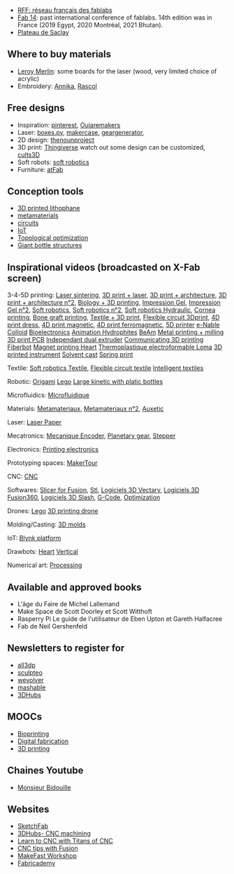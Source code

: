 * [RFF: réseau français des fablabs](http://www.fablab.fr/)
* [Fab 14](http://fab14.org): past international conference of fablabs. 14th edition was in France (2019 Egypt, 2020 Montréal, 2021 Bhutan). 
* [Plateau de Saclay](https://www.pluginlabs-universiteparissaclay.fr/fr/results/keywords/FabLab)

## Where to buy materials
* [Leroy Merlin](http://leroymerlin.fr): some boards for the laser (wood, very limited choice of acrylic)
* Embroidery: [Annika](https://www.annika.fr/), [Rascol](http://rascol.com/)

## Free designs
* Inspiration: [pinterest](https://www.pinterest.fr/), [Ouiaremakers](https://ouiaremakers.com/)
* Laser: [boxes.py](https://www.festi.info/boxes.py/), [makercase](http://www.makercase.com/), [geargenerator](http://www.geargenerator.com), 
* 2D design: [thenounproject](https://thenounproject.com/)
* 3D print: [Thingiverse](https://www.thingiverse.com/) watch out some design can be customized, [cults3D](https://cults3d.com/fr)
* Soft robots: [soft robotics](https://softroboticstoolkit.com/)
* Furniture: [atFab](http://atfab.co/)

## Conception tools
* [3D printed lithophane](http://3dp.rocks/lithophane/)
* [metamaterials](http://johannes.frohnhofen.com/metamaterial-mechanisms/)
* [circuits](https://www.circuito.io/)
* [IoT](https://www.blynk.cc/)
* [Topological optimization](http://www.topopt.mek.dtu.dk/apps-and-software)
* [Giant bottle structures](https://hpi.de/baudisch/projects/trussfab.html)

## Inspirational videos (broadcasted on X-Fab screen)

3-4-5D printing:
[Laser sintering](https://www.youtube.com/watch?v=rEfdO4p4SFc),
[3D print + laser](https://www.youtube.com/watch?v=SEaht2tQ8P8&t=2s),
[3D print + architecture](https://www.youtube.com/watch?v=PXImY6z1cKY),
[3D print + architecture n°2](https://www.youtube.com/watch?v=4VUoG67cRt8),
[Biology + 3D printing](https://www.youtube.com/watch?v=MfoSq_-v0k4),
[Impression Gel](https://www.youtube.com/watch?time_continue=46&v=BhsRnLf9iNU),
[Impression Gel n°2](https://www.youtube.com/watch?v=Bcfwb4eukKE),
[Soft robotics](https://www.youtube.com/watch?v=DfHehxz_-Hc),
[Soft robotics n°2](https://www.youtube.com/watch?v=Ex5g9Suyt_k),
[Soft robotics Hydraulic](https://www.youtube.com/watch?v=Ij_Od6cM0so),
[Cornea printing](https://www.youtube.com/watch?v=7xoRe2OFNnI),
[Bone graft printing](https://www.youtube.com/watch?v=6PS2CgmByNs),
[Textile + 3D print](https://www.youtube.com/watch?v=gPFXciGoarI),
[Flexible circuit 3Dprint](https://www.youtube.com/watch?v=oShku31xpWk&t=77s),
[4D print dress](https://www.youtube.com/watch?v=wdRswasftfI),
[4D print magnetic](https://www.youtube.com/watch?v=MUt1YKtn6kM),
[4D print ferromagnetic](https://www.facebook.com/nature/videos/10155899514573167/),
[5D printer](https://www.youtube.com/watch?v=5z2dk0H5mZU&t=38s)
[e-Nable](https://www.youtube.com/watch?v=Cl8ijPGEKO8)
[Colloid](https://www.youtube.com/watch?v=HDazwyV2zPg&feature=youtu.be)
[Bioelectronics](https://www.youtube.com/watch?v=U2_zhpXZkS0&feature=youtu.be)
[Animation Hydrophites](https://www.youtube.com/watch?v=e008jxkAQ-4)
[BeAm](https://www.youtube.com/watch?v=Pjqysyy1ySs)
[Metal printing + milling](https://www.youtube.com/watch?v=ALYMW7HrUtA)
[3D print PCB](https://www.youtube.com/watch?time_continue=59&v=PeW1nURJ5ww)
[Independant dual extruder](https://youtu.be/Uo9wGzFq-uI)
[Communicating 3D printing](https://youtu.be/I0xJk6xjfd8)
[Fiberbot](https://www.youtube.com/watch?v=5Tubow3M-jM)
[Magnet printing Heart](https://www.youtube.com/watch?v=Fy_xBKXITI4)
[Thermoplastique electroformable Loma](https://www.youtube.com/watch?v=cApimMVc2BY)
[3D printed instrument](https://www.youtube.com/watch?time_continue=63&v=xcLR6xwYpkA)
[Solvent cast](https://www.youtube.com/watch?time_continue=39&v=z036i7xZPcg)
[Spring print](https://www.youtube.com/watch?time_continue=55&v=kWE8AzJY8qc)

Textile:
[Soft robotics Textile](https://www.youtube.com/watch?v=eIvNHl48qLA),
[Flexible circuit textile](https://www.youtube.com/watch?v=oShku31xpWk)
[Intelligent textiles](https://www.youtube.com/watch?v=3FctBCRhZQw)

Robotic:
[Origami](https://www.youtube.com/watch?v=ZVYz7g-qLjs)
[Lego](https://www.youtube.com/watch?v=z7-4g-XWHM4)
[Large kinetic with platic bottles](https://www.youtube.com/watch?time_continue=207&v=uqOLVrR7FTo)

Microfluidics:
[Microfluidique](https://www.youtube.com/watch?v=yiNS25kxQIE)

Materials:
[Metamateriaux](https://www.youtube.com/watch?v=lsTiWYSfPck),
[Metamateriaux n°2](https://www.youtube.com/watch?v=5wpRszZZhYQ),
[Auxetic](https://www.youtube.com/watch?v=ekJrBgti7zw)

Laser:
[Laser Paper](https://www.youtube.com/watch?v=ECL1kO6Cs2o)

Mecatronics:
[Mecanique Encoder](https://www.youtube.com/watch?v=CHE1imH9tdg),
[Planetary gear](https://www.youtube.com/watch?v=6X7TfOdVzpk&t=477s),
[Stepper](https://www.youtube.com/watch?v=eyqwLiowZiU)

Electronics:
[Printing electronics](https://www.youtube.com/watch?v=2qg5BXH1mPs&t=127s)

Prototyping spaces:
[MakerTour](https://www.youtube.com/watch?v=qO07sLk-en4)

CNC:
[CNC](https://www.youtube.com/watch?v=Xo0CiJjTGJE&t=36s)

Softwares:
[Slicer for Fusion](https://www.youtube.com/watch?v=jIlvMttdtbw),
[Stl](https://www.youtube.com/watch?v=1IIYZloCPSA),
[Logiciels 3D Vectary](https://www.youtube.com/watch?v=pdpk9PToZ-U),
[Logiciels 3D Fusion360](https://www.youtube.com/watch?v=beebJ6fgVPo), 
[Logiciels 3D Slash](https://www.youtube.com/watch?v=7DUVoW7siYg),
[G-Code](https://www.youtube.com/watch?v=r5bimWKeMbY&t=21s),
[Optimization](https://www.youtube.com/watch?v=Yl2yluS7-_c)

Drones:
[Lego](https://youtu.be/_fZRF9fvoOk)
[3D printing drone](https://video.dailymail.co.uk/video/1418450360/2014/05/1418450360_3547102603001_Prinitng-helicopter.mp4)

Molding/Casting:
[3D molds](https://www.youtube.com/watch?time_continue=184&v=7M2TbQnRLNg)

IoT:
[Blynk platform](https://www.youtube.com/watch?v=hipyrhJIgGk)

Drawbots:
[Heart](https://www.youtube.com/watch?v=tDk_mtMQXWQ)
[Vertical](https://www.youtube.com/watch?v=gOfilYT365M)

Numerical art:
[Processing](https://www.youtube.com/watch?v=IR63rgMqClE)

## Available and approved books

* L'âge du Faire de Michel Lallemand 
* Make Space de Scott Doorley et Scott Witthoft
* Rasperry Pi Le guide de l'utilisateur de Eben Upton et Gareth Halfacree
* Fab de Neil Gershenfeld


## Newsletters to register for

* [all3dp](https://all3dp.us9.list-manage.com/subscribe?u=f9a114a84ecd17b3bfdcf916e&id=9dffeeddae)
* [sculpteo](https://www.sculpteo.com/en/newsletter_subscribe/)
* [wevolver](https://wevolver.us2.list-manage.com/subscribe/post?u=b9b8a21a2438fd4fbe17aa6a9&id=0313187a58)
* [mashable](https://mashable.com/newsletters/?europe=true)
* [3DHubs](https://www.3dhubs.com/)


## MOOCs

* [Bioprinting](https://www.futurelearn.com/courses/bioprinting)
* [Digital fabrication](https://www.fun-mooc.fr/news/la-fabrication-numerique-de-lidee-au-prototype-en-/)
* [3D printing](https://www.coursera.org/learn/3d-printing-revolution)

## Chaines Youtube

* [Monsieur Bidouille](https://www.youtube.com/user/monsieurbidouille)

## Websites

* [SketchFab](https://sketchfab.com/) 
* [3DHubs- CNC machining](https://www.3dhubs.com/guides/cnc-machining/?utm_campaign=Subscriber&utm_source=hs_automation&utm_medium=email&utm_content=66612850&_hsenc=p2ANqtz-8jhk4jgWYar3cl2eg6xvVSN3WtUSDOEeibVl3mfhGWYhXZEC8Wtjx6-yfhYwWBiXOpIkyH2L98RrM3yy_0MJQlDmt_c-29a3LtORzAlvWwQq3Mm6c&_hsmi=66612850)
* [Learn to CNC with Titans of CNC](http://academy.titansofcnc.com/series/titanfundamentals)
* [CNC tips with Fusion](https://www.nyccnc.com/)
* [MakeFast Workshop](http://makefastworkshop.com/hacks/)
* [Fabricademy](https://textile-academy.org/)
